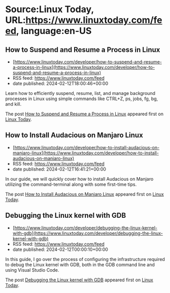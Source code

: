 # Source:Linux Today, URL:https://www.linuxtoday.com/feed, language:en-US

## How to Suspend and Resume a Process in Linux
 - [https://www.linuxtoday.com/developer/how-to-suspend-and-resume-a-process-in-linux](https://www.linuxtoday.com/developer/how-to-suspend-and-resume-a-process-in-linux)
 - RSS feed: https://www.linuxtoday.com/feed
 - date published: 2024-02-12T18:00:46+00:00

<p>Learn how to efficiently suspend, resume, list, and manage background processes in Linux using simple commands like CTRL+Z, ps, jobs, fg, bg, and kill.</p>
<p>The post <a href="https://www.linuxtoday.com/developer/how-to-suspend-and-resume-a-process-in-linux/" rel="nofollow">How to Suspend and Resume a Process in Linux</a> appeared first on <a href="https://www.linuxtoday.com" rel="nofollow">Linux Today</a>.</p>

## How to Install Audacious on Manjaro Linux
 - [https://www.linuxtoday.com/developer/how-to-install-audacious-on-manjaro-linux](https://www.linuxtoday.com/developer/how-to-install-audacious-on-manjaro-linux)
 - RSS feed: https://www.linuxtoday.com/feed
 - date published: 2024-02-12T16:41:21+00:00

<p>In our guide, we will quickly cover how to install Audacious on Manjaro utilizing the command-terminal along with some first-time tips.</p>
<p>The post <a href="https://www.linuxtoday.com/developer/how-to-install-audacious-on-manjaro-linux/" rel="nofollow">How to Install Audacious on Manjaro Linux</a> appeared first on <a href="https://www.linuxtoday.com" rel="nofollow">Linux Today</a>.</p>

## Debugging the Linux kernel with GDB
 - [https://www.linuxtoday.com/developer/debugging-the-linux-kernel-with-gdb](https://www.linuxtoday.com/developer/debugging-the-linux-kernel-with-gdb)
 - RSS feed: https://www.linuxtoday.com/feed
 - date published: 2024-02-12T00:00:10+00:00

<p>In this guide, I go over the process of configuring the infrastructure required to debug the Linux kernel with GDB, both in the GDB command line and using Visual Studio Code.</p>
<p>The post <a href="https://www.linuxtoday.com/developer/debugging-the-linux-kernel-with-gdb/" rel="nofollow">Debugging the Linux kernel with GDB</a> appeared first on <a href="https://www.linuxtoday.com" rel="nofollow">Linux Today</a>.</p>

